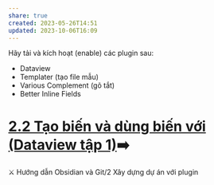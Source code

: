 ```yaml
---
share: true
created: 2023-05-26T14:51
updated: 2023-10-06T16:09
---
```


Hãy tải và kích hoạt (enable) các plugin sau:
- Dataview  
- Templater (tạo file mẫu) 
- Various Complement (gõ tắt)  
- Better Inline Fields
# [2.2 Tạo biến và dùng biến với (Dataview tập 1)](./2.2%20T%E1%BA%A1o%20bi%E1%BA%BFn%20v%C3%A0%20d%C3%B9ng%20bi%E1%BA%BFn%20v%E1%BB%9Bi%20(Dataview%20t%E1%BA%ADp%201).md)➡️

⚔️ Hướng dẫn Obsidian và Git/2 Xây dựng dự án với plugin
